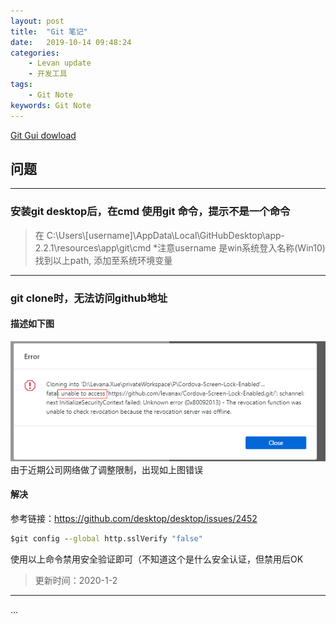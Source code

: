 ```yaml
---
layout: post  
title:  "Git 笔记"  
date:   2019-10-14 09:48:24
categories: 
    - Levan update  
    - 开发工具
tags: 
    - Git Note 
keywords: Git Note  
---
```


[Git Gui dowload](https://git-scm.com/downloads/guis/)

## 问题

---

### 安装git desktop后，在cmd 使用git 命令，提示不是一个命令

> 在 C:\Users\\[username]\AppData\Local\GitHubDesktop\app-2.2.1\resources\app\git\cmd
> *注意username 是win系统登入名称(Win10)
> 找到以上path, 添加至系统环境变量

<!--more -->

---

### git clone时，无法访问github地址

#### 描述如下图

![git20200102141650](/assets/2020-1-2/git20200102141650.png)
由于近期公司网络做了调整限制，出现如上图错误

#### 解决

参考链接：https://github.com/desktop/desktop/issues/2452

```cmd
$git config --global http.sslVerify "false"
```

使用以上命令禁用安全验证即可（不知道这个是什么安全认证，但禁用后OK

> 更新时间：2020-1-2

---

...
